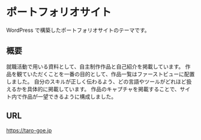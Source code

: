 # ポートフォリオサイト

WordPress で構築したポートフォリオサイトのテーマです。

## 概要

就職活動で用いる資料として、自主制作作品と自己紹介を掲載しています。
作品を観ていただくことを一番の目的として、作品一覧はファーストビューに配置しました。
自分のスキルが正しく伝わるよう、どの言語やツールがどれほど扱えるかを具体的に掲載しています。
作品のキャプチャを掲載することで、サイト内で作品が一望できるように構成しました。

## URL

https://taro-goe.jp
